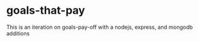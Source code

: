 # goals-that-pay
This is an iteration on goals-pay-off with a nodejs, express, and mongodb additions
